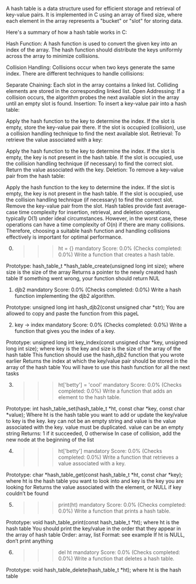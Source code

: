A hash table is a data structure used for efficient storage and retrieval of key-value pairs. It is implemented in C using an array of fixed size, where each element in the array represents a "bucket" or "slot" for storing data.

Here's a summary of how a hash table works in C:

Hash Function: A hash function is used to convert the given key into an index of the array. The hash function should distribute the keys uniformly across the array to minimize collisions.

Collision Handling: Collisions occur when two keys generate the same index. There are different techniques to handle collisions:

Separate Chaining: Each slot in the array contains a linked list. Colliding elements are stored in the corresponding linked list.
Open Addressing: If a collision occurs, the algorithm probes the next available slot in the array until an empty slot is found.
Insertion: To insert a key-value pair into a hash table:

Apply the hash function to the key to determine the index.
If the slot is empty, store the key-value pair there.
If the slot is occupied (collision), use a collision handling technique to find the next available slot.
Retrieval: To retrieve the value associated with a key:

Apply the hash function to the key to determine the index.
If the slot is empty, the key is not present in the hash table.
If the slot is occupied, use the collision handling technique (if necessary) to find the correct slot.
Return the value associated with the key.
Deletion: To remove a key-value pair from the hash table:

Apply the hash function to the key to determine the index.
If the slot is empty, the key is not present in the hash table.
If the slot is occupied, use the collision handling technique (if necessary) to find the correct slot.
Remove the key-value pair from the slot.
Hash tables provide fast average-case time complexity for insertion, retrieval, and deletion operations, typically O(1) under ideal circumstances. However, in the worst case, these operations can have a time complexity of O(n) if there are many collisions. Therefore, choosing a suitable hash function and handling collisions effectively is important for optimal performance.




0. >>> ht = {}
mandatory
Score: 0.0% (Checks completed: 0.0%)
Write a function that creates a hash table.

Prototype: hash_table_t *hash_table_create(unsigned long int size);
where size is the size of the array
Returns a pointer to the newly created hash table
If something went wrong, your function should return NUL


1. djb2
mandatory
Score: 0.0% (Checks completed: 0.0%)
Write a hash function implementing the djb2 algorithm.

Prototype: unsigned long int hash_djb2(const unsigned char *str);
You are allowed to copy and paste the function from this pageL



2. key -> index
mandatory
Score: 0.0% (Checks completed: 0.0%)
Write a function that gives you the index of a key.

Prototype: unsigned long int key_index(const unsigned char *key, unsigned long int size);
where key is the key
and size is the size of the array of the hash table
This function should use the hash_djb2 function that you wrote earlier
Returns the index at which the key/value pair should be stored in the array of the hash table
You will have to use this hash function for all the next tasks

3. >>> ht['betty'] = 'cool'
mandatory
Score: 0.0% (Checks completed: 0.0%)
Write a function that adds an element to the hash table.

Prototype: int hash_table_set(hash_table_t *ht, const char *key, const char *value);
Where ht is the hash table you want to add or update the key/value to
key is the key. key can not be an empty string
and value is the value associated with the key. value must be duplicated. value can be an empty string
Returns: 1 if it succeeded, 0 otherwise
In case of collision, add the new node at the beginning of the list

4. >>> ht['betty']
mandatory
Score: 0.0% (Checks completed: 0.0%)
Write a function that retrieves a value associated with a key.

Prototype: char *hash_table_get(const hash_table_t *ht, const char *key);
where ht is the hash table you want to look into
and key is the key you are looking for
Returns the value associated with the element, or NULL if key couldn’t be found

5. >>> print(ht)
mandatory
Score: 0.0% (Checks completed: 0.0%)
Write a function that prints a hash table.

Prototype: void hash_table_print(const hash_table_t *ht);
where ht is the hash table
You should print the key/value in the order that they appear in the array of hash table
Order: array, list
Format: see example
If ht is NULL, don’t print anything

6. >>> del ht
mandatory
Score: 0.0% (Checks completed: 0.0%)
Write a function that deletes a hash table.

Prototype: void hash_table_delete(hash_table_t *ht);
where ht is the hash table
